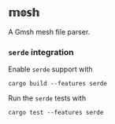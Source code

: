 ## 𝕞𝕠𝕤𝕙
A Gmsh mesh file parser. 

### `serde` integration 
Enable `serde` support with
```shell 
cargo build --features serde 
```
Run the `serde` tests with 
```shell 
cargo test --features serde 
```
